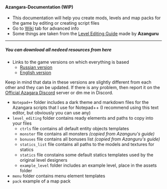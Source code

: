 #### Azangara-Documentation (WIP)
* This documentation will help you create mods, levels and map packs for the game by editing or creating script files
* Go to [Wiki](https://github.com/Unkiye/Azangara-Documentation/wiki) tab for advanced info
* Some things are taken from the [Level Editing Guide](https://www.dropbox.com/sh/agrpz6ng24efgb6/AAC96JIlXIMr7MjMZXR1pyjDa?dl=1) made by **Azanguru**
---
##### You can download all nedeed resources from here
* Links to the game versions on which everything is based
    - [Russian version]()
    - [English version]()

Keep in mind that data in these versions are slightly different from each other and they can be updated. If there is any problem, then report it on the [Official Azagara Discord](https://discord.gg/yyXQaBG) server or dm me in Discord.
* `Notepad++` folder includes a dark theme and markdown files for the Azangara scripts that I use for Notepad++ (I recommend using this text editor, but obviously you can use any)
* `level_editing` folder contains ready elements and paths to copy into your files
    * `ctrls` file contains all default entity objects templates
    * `monster` flle contains all monsters *(copied from Azanguru's guide)*
    * `bonuses` file contains all bonuses list *(copied from Azanguru's guide)*
    * `statics_list` file contains all paths to the models and textures for statics
    * `statics` file constains some default statics templates used by the original level designers
    * `example_level` folder includes an example level, place in the assets folder
* `menu` folder contains menu element templates
* `pack` example of a map pack